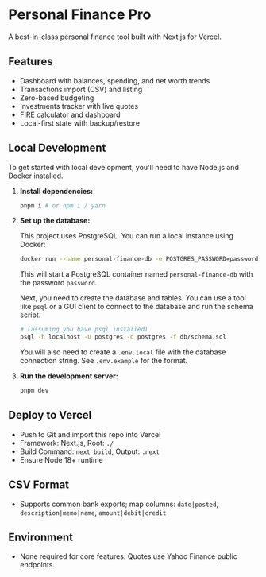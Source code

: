 # Personal Finance Pro

A best-in-class personal finance tool built with Next.js for Vercel.

## Features

- Dashboard with balances, spending, and net worth trends
- Transactions import (CSV) and listing
- Zero-based budgeting
- Investments tracker with live quotes
- FIRE calculator and dashboard
- Local-first state with backup/restore

## Local Development

To get started with local development, you'll need to have Node.js and Docker installed.

1.  **Install dependencies:**

    ```bash
    pnpm i # or npm i / yarn
    ```

2.  **Set up the database:**

    This project uses PostgreSQL. You can run a local instance using Docker:

    ```bash
    docker run --name personal-finance-db -e POSTGRES_PASSWORD=password -p 5432:5432 -d postgres
    ```

    This will start a PostgreSQL container named `personal-finance-db` with the password `password`.

    Next, you need to create the database and tables. You can use a tool like `psql` or a GUI client to connect to the database and run the schema script.

    ```bash
    # (assuming you have psql installed)
    psql -h localhost -U postgres -d postgres -f db/schema.sql
    ```

    You will also need to create a `.env.local` file with the database connection string. See `.env.example` for the format.

3.  **Run the development server:**

    ```bash
    pnpm dev
    ```

## Deploy to Vercel

- Push to Git and import this repo into Vercel
- Framework: Next.js, Root: `./`
- Build Command: `next build`, Output: `.next`
- Ensure Node 18+ runtime

## CSV Format

- Supports common bank exports; map columns: `date|posted`, `description|memo|name`, `amount|debit|credit`

## Environment

- None required for core features. Quotes use Yahoo Finance public endpoints.
